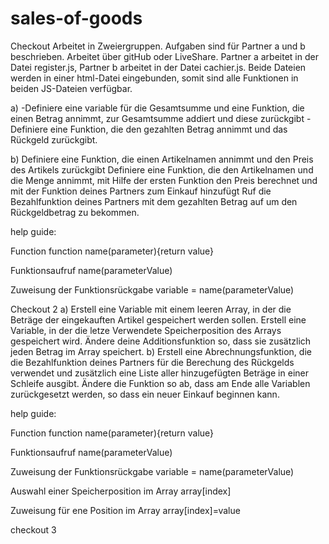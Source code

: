 # sales-of-goods
Checkout
Arbeitet in Zweiergruppen. Aufgaben sind für Partner a und b beschrieben. Arbeitet über gitHub oder LiveShare. Partner a arbeitet in der Datei register.js, Partner b arbeitet in der Datei cachier.js. Beide Dateien werden in einer html-Datei eingebunden, somit sind alle Funktionen in beiden JS-Dateien verfügbar.

a)
-Definiere eine variable für die Gesamtsumme und eine Funktion, die einen Betrag annimmt, zur Gesamtsumme addiert und diese zurückgibt
-Definiere eine Funktion, die den gezahlten Betrag annimmt  und das Rückgeld zurückgibt.

b)
Definiere eine Funktion, die  einen Artikelnamen annimmt und den Preis des Artikels zurückgibt
Definiere eine Funktion, die den Artikelnamen und die Menge annimmt, mit Hilfe der ersten Funktion den Preis berechnet und mit der Funktion deines Partners zum Einkauf hinzufügt
Ruf die Bezahlfunktion deines Partners mit dem gezahlten Betrag  auf um den Rückgeldbetrag zu bekommen.

help guide: 

Function
function name(parameter){return value}

Funktionsaufruf
name(parameterValue)

Zuweisung der Funktionsrückgabe
variable = name(parameterValue)



Checkout 2
a) 
Erstell eine Variable mit einem leeren Array, in der die Beträge der eingekauften Artikel gespeichert werden sollen. Erstell eine Variable, in der die letze Verwendete Speicherposition des Arrays gespeichert wird.
Ändere deine Additionsfunktion so, dass sie zusätzlich jeden Betrag im Array speichert.
b)
Erstell eine Abrechnungsfunktion, die die Bezahlfunktion deines Partners für die Berechung des Rückgelds verwendet und zusätzlich eine Liste aller hinzugefügten Beträge in einer Schleife ausgibt.
Ändere die Funktion so ab, dass am Ende  alle Variablen zurückgesetzt werden, so dass ein neuer Einkauf beginnen kann.

help guide: 

Function
function name(parameter){return value}

Funktionsaufruf
name(parameterValue)

Zuweisung der Funktionsrückgabe
variable = name(parameterValue)

Auswahl einer Speicherposition im Array
array[index]

Zuweisung für ene Position im Array
array[index]=value

checkout 3

